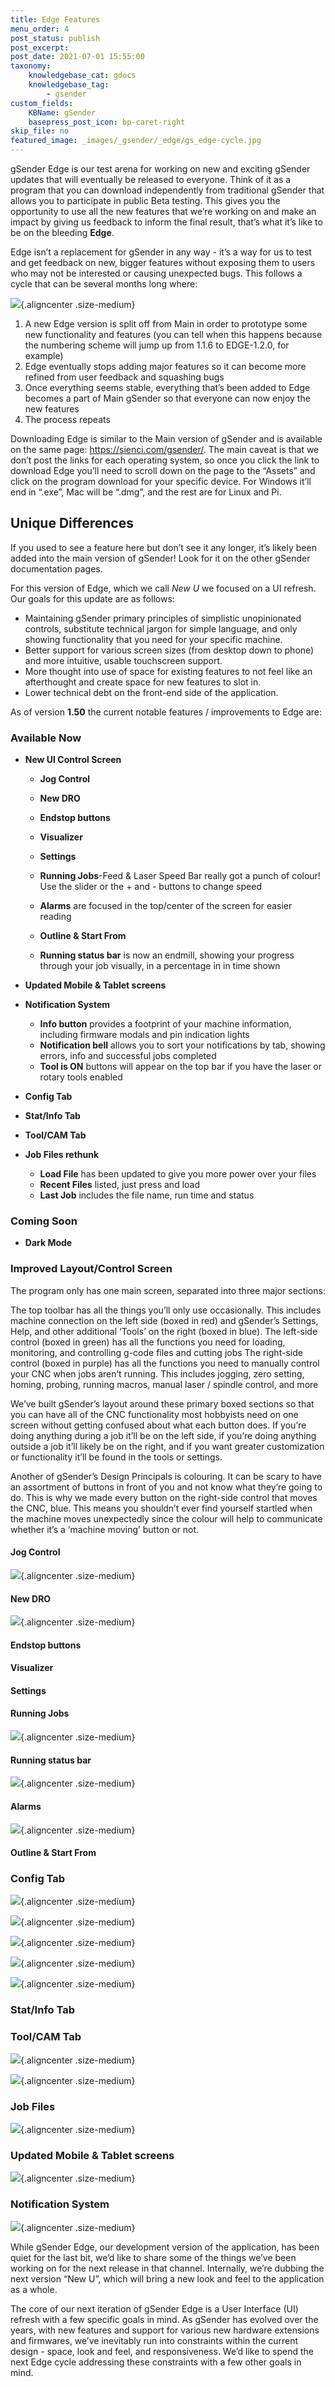 ```yaml
---
title: Edge Features
menu_order: 4
post_status: publish
post_excerpt: 
post_date: 2021-07-01 15:55:00
taxonomy:
    knowledgebase_cat: gdocs
    knowledgebase_tag:
        - gsender
custom_fields:
    KBName: gSender
    basepress_post_icon: bp-caret-right
skip_file: no
featured_image: _images/_gsender/_edge/gs_edge-cycle.jpg
---
```


gSender Edge is our test arena for working on new and exciting gSender updates that will eventually be released to everyone. Think of it as a program that you can download independently from traditional gSender that allows you to participate in public Beta testing. This gives you the opportunity to use all the new features that we’re working on and make an impact by giving us feedback to inform the final result, that’s what it’s like to be on the bleeding **Edge**.

Edge isn’t a replacement for gSender in any way - it’s a way for us to test and get feedback on new, bigger features without exposing them to users who may not be interested or causing unexpected bugs. This follows a cycle that can be several months long where:

![](/_images/_gsender/_edge/gs_edge-cycle.jpg){.aligncenter .size-medium}

1. A new Edge version is split off from Main in order to prototype some new functionality and features (you can tell when this happens because the numbering scheme will jump up from 1.1.6 to EDGE-1.2.0, for example)
1. Edge eventually stops adding major features so it can become more refined from user feedback and squashing bugs
1. Once everything seems stable, everything that’s been added to Edge becomes a part of Main gSender so that everyone can now enjoy the new features
1. The process repeats

Downloading Edge is similar to the Main version of gSender and is available on the same page: <a href="https://sienci.com/gSender/" target="_blank" rel="noopener">https://sienci.com/gsender/</a>. The main caveat is that we don’t post the links for each operating system, so once you click the link to download Edge you’ll need to scroll down on the page to the “Assets” and click on the program download for your specific device. For Windows it’ll end in “.exe”, Mac will be “.dmg”, and the rest are for Linux and Pi.

## Unique Differences

If you used to see a feature here but don’t see it any longer, it’s likely been added into the main version of gSender! Look for it on the other gSender documentation pages.

For this version of Edge, which we call *New U* we focused on a UI refresh. Our goals for this update are as follows:

- Maintaining gSender primary principles of simplistic unopinionated controls, substitute technical jargon for simple language, and only showing functionality that you need for your specific machine.
- Better support for various screen sizes (from desktop down to phone) and more intuitive, usable touchscreen support.
- More thought into use of space for existing features to not feel like an afterthought and create space for new features to slot in.
- Lower technical debt on the front-end side of the application.

As of version **1.50** the current notable features / improvements to Edge are:

### Available Now

- **New UI Control Screen**
    - **Jog Control**
    - **New DRO**
    - **Endstop buttons**
    - **Visualizer**
    - **Settings**
    - **Running Jobs**-Feed & Laser Speed Bar really got a punch of colour! Use the slider or the + and - buttons to change speed
    - **Alarms** are focused in the top/center of the screen for easier reading
    - **Outline & Start From**
    
    - **Running status bar** is now an endmill, showing your progress through your job visually, in a percentage in in time shown
- **Updated Mobile & Tablet screens**
- **Notification System**
    - **Info button** provides a footprint of your machine information, including firmware modals and pin indication lights
    - **Notification bell** allows you to sort your notifications by tab, showing errors, info and successful jobs completed
    - **Tool is ON** buttons will appear on the top bar if you have the laser or rotary tools enabled

- **Config Tab**

- **Stat/Info Tab**

- **Tool/CAM Tab**

- **Job Files rethunk**
    - **Load File** has been updated to give you more power over your files
    - **Recent Files** listed, just press and load
    - **Last Job** includes the file name, run time and status

### Coming Soon

- **Dark Mode**

### Improved Layout/Control Screen

The program only has one main screen, separated into three major sections:

The top toolbar has all the things you’ll only use occasionally. This includes machine connection on the left side (boxed in red) and gSender’s Settings, Help, and other additional ‘Tools’ on the right (boxed in blue).
The left-side control (boxed in green) has all the functions you need for loading, monitoring, and controlling g-code files and cutting jobs
The right-side control (boxed in purple) has all the functions you need to manually control your CNC when jobs aren’t running. This includes jogging, zero setting, homing, probing, running macros, manual laser / spindle control, and more

We’ve built gSender’s layout around these primary boxed sections so that you can have all of the CNC functionality most hobbyists need on one screen without getting confused about what each button does. If you’re doing anything during a job it’ll be on the left side, if you’re doing anything outside a job it’ll likely be on the right, and if you want greater customization or functionality it’ll be found in the tools or settings.

Another of gSender’s Design Principals is colouring. It can be scary to have an assortment of buttons in front of you and not know what they’re going to do. This is why we made every button on the right-side control that moves the CNC, blue. This means you shouldn’t ever find yourself startled when the machine moves unexpectedly since the colour will help to communicate whether it’s a ‘machine moving’ button or not.

#### Jog Control

![](/_images/_gsender/_edge/jog_controls.jpg){.aligncenter .size-medium}
#### New DRO

![](/_images/_gsender/_edge/dro.jpg){.aligncenter .size-medium}
#### Endstop buttons


#### Visualizer


#### Settings


#### Running Jobs
![](/_images/_gsender/_edge/RunJob.jpg){.aligncenter .size-medium}

#### Running status bar
![](/_images/_gsender/_edge/StatusBar.jpg){.aligncenter .size-medium}

#### Alarms 
![](/_images/_gsender/_edge/alarmstate.jpg){.aligncenter .size-medium}

#### Outline & Start From

### Config Tab
![](/_images/_gsender/_edge/config_main.jpg){.aligncenter .size-medium}

![](/_images/_gsender/_edge/config_tabs.jpg){.aligncenter .size-medium}

![](/_images/_gsender/_edge/config_search.jpg){.aligncenter .size-medium}

![](/_images/_gsender/_edge/app_preferences.jpg){.aligncenter .size-medium}

![](/_images/_gsender/_edge/config_machine_firmware.jpg){.aligncenter .size-medium}

### Stat/Info Tab

### Tool/CAM Tab
![](/_images/_gsender/_edge/tool_cam_icon.jpg){.aligncenter .size-medium}

![](/_images/_gsender/_edge/tool_cam_start.jpg){.aligncenter .size-medium}

### Job Files
![](/_images/_gsender/_edge/file_load.jpg){.aligncenter .size-medium}

### Updated Mobile & Tablet screens
![](/_images/_gsender/_edge/mobile_screens.jpg){.aligncenter .size-medium}

### Notification System
![](/_images/_gsender/_edge/notification.jpg){.aligncenter .size-medium}



  
While gSender Edge, our development version of the application, has been quiet for the last bit, we’d like to share some of the things we’ve been working on for the next release in that channel. Internally, we’re dubbing the next version “New U”, which will bring a new look and feel to the application as a whole.

The core of our next iteration of gSender Edge is a User Interface (UI) refresh with a few specific goals in mind. As gSender has evolved over the years, with new features and support for various new hardware extensions and firmwares, we’ve inevitably run into constraints within the current design - space, look and feel, and responsiveness. We’d like to spend the next Edge cycle addressing these constraints with a few other goals in mind.